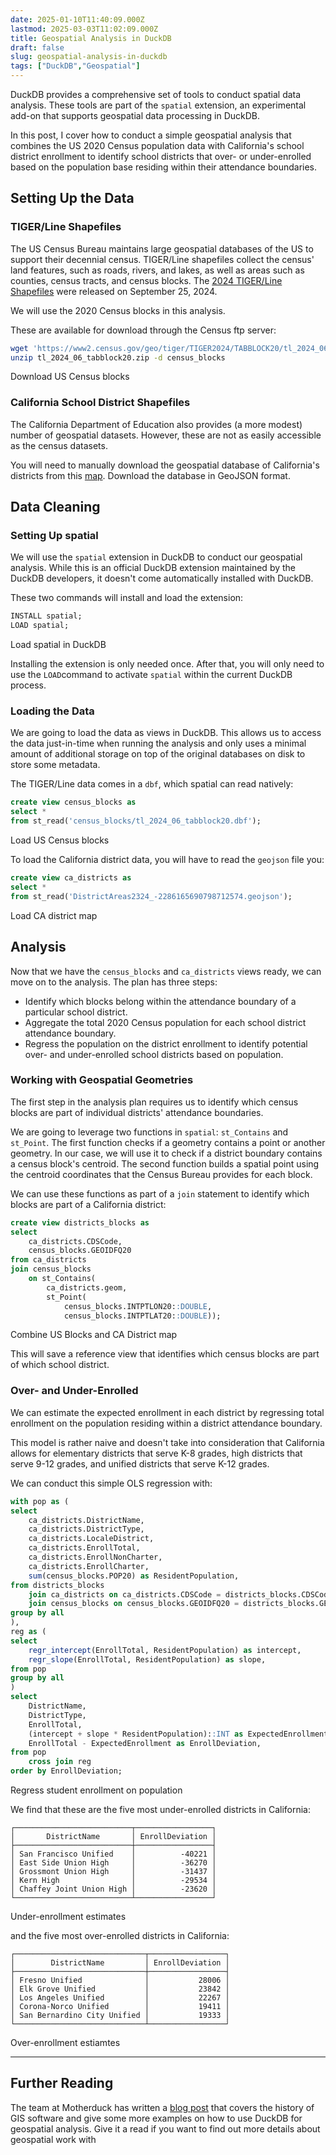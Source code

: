 ```yaml
---
date: 2025-01-10T11:40:09.000Z
lastmod: 2025-03-03T11:02:09.000Z
title: Geospatial Analysis in DuckDB
draft: false
slug: geospatial-analysis-in-duckdb
tags: ["DuckDB","Geospatial"]
---
```


DuckDB provides a comprehensive set of tools to conduct spatial data analysis. These tools are part of the `spatial` extension, an experimental add-on that supports geospatial data processing in DuckDB.

In this post, I cover how to conduct a simple geospatial analysis that combines the US 2020 Census population data with California's school district enrollment to identify school districts that over- or under-enrolled based on the population base residing within their attendance boundaries.

## Setting Up the Data

### TIGER/Line Shapefiles

The US Census Bureau maintains large geospatial databases of the US to support their decennial census. TIGER/Line shapefiles collect the census' land features, such as roads, rivers, and lakes, as well as areas such as counties, census tracts, and census blocks. The [2024 TIGER/Line Shapefiles](https://www.census.gov/geographies/mapping-files/time-series/geo/tiger-line-file.html) were released on September 25, 2024.

We will use the 2020 Census blocks in this analysis.

These are available for download through the Census ftp server:

```bash
wget 'https://www2.census.gov/geo/tiger/TIGER2024/TABBLOCK20/tl_2024_06_tabblock20.zip'
unzip tl_2024_06_tabblock20.zip -d census_blocks
```

Download US Census blocks

### California School District Shapefiles

The California Department of Education also provides (a more modest) number of geospatial datasets. However, these are not as easily accessible as the census datasets.

You will need to manually download the geospatial database of California's districts from this [map](https://gis.data.ca.gov/datasets/CDEGIS::california-school-district-areas-2023-24/explore?location=36.948239%2C-119.002226%2C6.36). Download the database in GeoJSON format.

## Data Cleaning

### Setting Up spatial

We will use the `spatial` extension in DuckDB to conduct our geospatial analysis. While this is an official DuckDB extension maintained by the DuckDB developers, it doesn't come automatically installed with DuckDB.

These two commands will install and load the extension:

```sql
INSTALL spatial;
LOAD spatial;
```

Load spatial in DuckDB

Installing the extension is only needed once. After that, you will only need to use the `LOAD`command to activate `spatial` within the current DuckDB process.

### Loading the Data

We are going to load the data as views in DuckDB. This allows us to access the data just-in-time when running the analysis and only uses a minimal amount of additional storage on top of the original databases on disk to store some metadata.

The TIGER/Line data comes in a `dbf`, which spatial can read natively:

```sql
create view census_blocks as
select * 
from st_read('census_blocks/tl_2024_06_tabblock20.dbf');
```

Load US Census blocks

To load the California district data, you will have to read the `geojson` file you:

```sql
create view ca_districts as 
select * 
from st_read('DistrictAreas2324_-2286165690798712574.geojson');
```

Load CA district map

## Analysis

Now that we have the `census_blocks` and `ca_districts` views ready, we can move on to the analysis. The plan has three steps:

- Identify which blocks belong within the attendance boundary of a particular school district.
- Aggregate the total 2020 Census population for each school district attendance boundary.
- Regress the population on the district enrollment to identify potential over- and under-enrolled school districts based on population.

### Working with Geospatial Geometries

The first step in the analysis plan requires us to identify which census blocks are part of individual districts' attendance boundaries.

We are going to leverage two functions in `spatial`: `st_Contains` and `st_Point`. The first function checks if a geometry contains a point or another geometry. In our case, we will use it to check if a district boundary contains a census block's centroid. The second function builds a spatial point using the centroid coordinates that the Census Bureau provides for each block.

We can use these functions as part of a `join` statement to identify which blocks are part of a California district:

```sql
create view districts_blocks as
select 
    ca_districts.CDSCode,
    census_blocks.GEOIDFQ20
from ca_districts 
join census_blocks 
    on st_Contains(
        ca_districts.geom, 
        st_Point(
            census_blocks.INTPTLON20::DOUBLE,
            census_blocks.INTPTLAT20::DOUBLE));
```

Combine US Blocks and CA District map

This will save a reference view that identifies which census blocks are part of which school district.

### Over- and Under-Enrolled

We can estimate the expected enrollment in each district by regressing total enrollment on the population residing within a district attendance boundary.

This model is rather naive and doesn't take into consideration that California allows for elementary districts that serve K-8 grades, high districts that serve 9-12 grades, and unified districts that serve K-12 grades.

We can conduct this simple OLS regression with:

```sql
with pop as (
select
    ca_districts.DistrictName, 
    ca_districts.DistrictType,
    ca_districts.LocaleDistrict, 
    ca_districts.EnrollTotal, 
    ca_districts.EnrollNonCharter, 
    ca_districts.EnrollCharter, 
    sum(census_blocks.POP20) as ResidentPopulation,
from districts_blocks
    join ca_districts on ca_districts.CDSCode = districts_blocks.CDSCode
    join census_blocks on census_blocks.GEOIDFQ20 = districts_blocks.GEOIDFQ20
group by all
),
reg as (
select
    regr_intercept(EnrollTotal, ResidentPopulation) as intercept,
    regr_slope(EnrollTotal, ResidentPopulation) as slope,
from pop
group by all
)
select
    DistrictName,
    DistrictType,
    EnrollTotal,
    (intercept + slope * ResidentPopulation)::INT as ExpectedEnrollment,
    EnrollTotal - ExpectedEnrollment as EnrollDeviation,
from pop
    cross join reg
order by EnrollDeviation;
```

Regress student enrollment on population

We find that these are the five most under-enrolled districts in California:

```
┌──────────────────────────┬─────────────────┐
│       DistrictName       │ EnrollDeviation │
├──────────────────────────┼─────────────────┤
│ San Francisco Unified    │          -40221 │
│ East Side Union High     │          -36270 │
│ Grossmont Union High     │          -31437 │
│ Kern High                │          -29534 │
│ Chaffey Joint Union High │          -23620 │
└──────────────────────────┴─────────────────┘
```

Under-enrollment estimates

and the five most over-enrolled districts in California:

```
┌─────────────────────────────┬─────────────────┐
│        DistrictName         │ EnrollDeviation │
├─────────────────────────────┼─────────────────┤
│ Fresno Unified              │           28006 │
│ Elk Grove Unified           │           23842 │
│ Los Angeles Unified         │           22267 │
│ Corona-Norco Unified        │           19411 │
│ San Bernardino City Unified │           19333 │
└─────────────────────────────┴─────────────────┘
```

Over-enrollment estiamtes

---

## Further Reading

The team at Motherduck has written a [blog post](https://motherduck.com/blog/geospatial-for-beginner-duckdb-spatial-motherduck/) that covers the history of GIS software and give some more examples on how to use DuckDB for geospatial analysis. Give it a read if you want to find out more details about geospatial work with  
